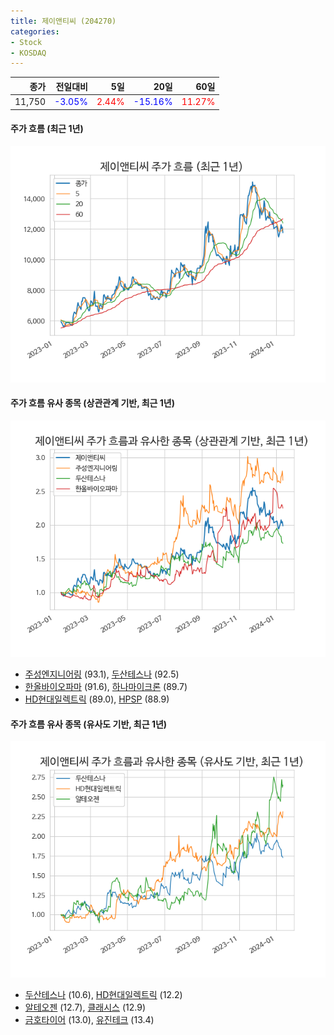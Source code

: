 ```yaml
---
title: 제이앤티씨 (204270)
categories:
- Stock
- KOSDAQ
---
```


|종가|전일대비|5일|20일|60일|
|---:|-------:|--:|---:|---:|
|11,750|<span style="color: blue">-3.05%</span>|<span style="color: red">2.44%</span>|<span style="color: blue">-15.16%</span>|<span style="color: red">11.27%</span>|

<!-- more -->

#### 주가 흐름 (최근 1년)
![204270](/assets/images/stock/204270.png)


#### 주가 흐름 유사 종목 (상관관계 기반, 최근 1년)
![204270](/assets/images/stock/204270_corr.png)
- [주성엔지니어링](/036930/) (93.1), [두산테스나](/131970/) (92.5)
- [한올바이오파마](/009420/) (91.6), [하나마이크론](/067310/) (89.7)
- [HD현대일렉트릭](/267260/) (89.0), [HPSP](/403870/) (88.9)


#### 주가 흐름 유사 종목 (유사도 기반, 최근 1년)
![204270](/assets/images/stock/204270_sim.png)
- [두산테스나](/131970/) (10.6), [HD현대일렉트릭](/267260/) (12.2)
- [알테오젠](/196170/) (12.7), [클래시스](/214150/) (12.9)
- [금호타이어](/073240/) (13.0), [유진테크](/084370/) (13.4)